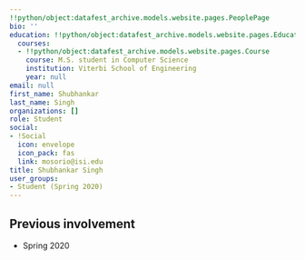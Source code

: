 ```yaml
---
!!python/object:datafest_archive.models.website.pages.PeoplePage
bio: ''
education: !!python/object:datafest_archive.models.website.pages.Education
  courses:
  - !!python/object:datafest_archive.models.website.pages.Course
    course: M.S. student in Computer Science
    institution: Viterbi School of Engineering
    year: null
email: null
first_name: Shubhankar
last_name: Singh
organizations: []
role: Student
social:
- !Social
  icon: envelope
  icon_pack: fas
  link: mosorio@isi.edu
title: Shubhankar Singh
user_groups:
- Student (Spring 2020)
---
```



## Previous involvement

* Spring 2020

